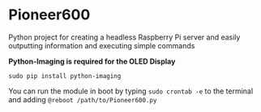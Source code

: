 # Pioneer600
Python project for creating a headless Raspberry Pi server and easily outputting information and executing simple commands

**Python-Imaging is required for the OLED Display**

`sudo pip install python-imaging`

You can run the module in boot by typing `sudo crontab -e` to the terminal and adding `@reboot /path/to/Pioneer600.py`